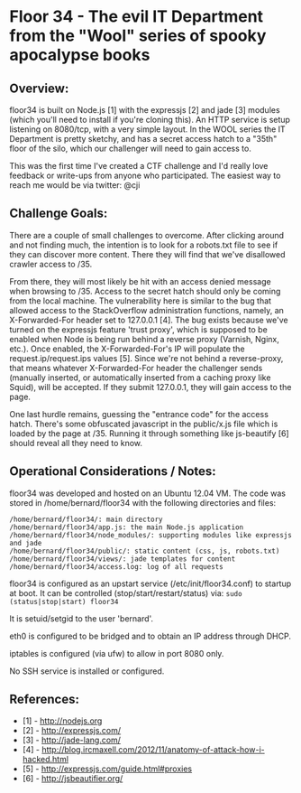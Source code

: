 Floor 34 - The evil IT Department from the "Wool" series of spooky apocalypse books
===================================================================================


Overview:
---------
floor34 is built on Node.js [1] with the expressjs [2] and jade [3] modules (which you'll need to install if you're cloning this). An HTTP service is setup
listening on 8080/tcp, with a very simple layout. In the WOOL series the IT Department is pretty sketchy,
and has a secret access hatch to a "35th" floor of the silo, which our challenger will need to gain access to.

This was the first time I've created a CTF challenge and I'd really love feedback or write-ups from anyone who participated. The easiest way to reach me would be via twitter: @cji


Challenge Goals:
----------------
There are a couple of small challenges to overcome. After clicking around and not finding much, the intention
is to look for a robots.txt file to see if they can discover more content. There they will find that we've
disallowed crawler access to /35.

From there, they will most likely be hit with an access denied message when browsing to /35. Access to the
secret hatch should only be coming from the local machine. The vulnerability here is similar to the bug
that allowed access to the StackOverflow administration functions, namely, an X-Forwarded-For
header set to 127.0.0.1 [4]. The bug exists because we've turned on the expressjs feature 'trust proxy',
which is supposed to be enabled when Node is being run behind a reverse proxy (Varnish, Nginx, etc.). Once
enabled, the X-Forwarded-For's IP will populate the request.ip/request.ips values [5]. Since we're not
behind a reverse-proxy, that means whatever X-Forwarded-For header the challenger sends (manually inserted,
or automatically inserted from a caching proxy like Squid), will be accepted. If they submit 127.0.0.1, they
will gain access to the page.

One last hurdle remains, guessing the "entrance code" for the access hatch. There's some obfuscated javascript
in the public/x.js file which is loaded by the page at /35. Running it through something like js-beautify [6]
should reveal all they need to know.


Operational Considerations / Notes:
-----------------------------------
floor34 was developed and hosted on an Ubuntu 12.04 VM. The code was stored in /home/bernard/floor34 with the following directories and files:

	/home/bernard/floor34/: main directory
	/home/bernard/floor34/app.js: the main Node.js application
	/home/bernard/floor34/node_modules/: supporting modules like expressjs and jade
	/home/bernard/floor34/public/: static content (css, js, robots.txt)
	/home/bernard/floor34/views/: jade templates for content
	/home/bernard/floor34/access.log: log of all requests

floor34 is configured as an upstart service (/etc/init/floor34.conf) to startup at boot. It can be controlled (stop/start/restart/status) via:
`sudo (status|stop|start) floor34`

It is setuid/setgid to the user 'bernard'.

eth0 is configured to be bridged and to obtain an IP address through DHCP.

iptables is configured (via ufw) to allow in port 8080 only.

No SSH service is installed or configured.


References:
-----------
* [1] - http://nodejs.org
* [2] - http://expressjs.com/
* [3] - http://jade-lang.com/
* [4] - http://blog.ircmaxell.com/2012/11/anatomy-of-attack-how-i-hacked.html
* [5] - http://expressjs.com/guide.html#proxies
* [6] - http://jsbeautifier.org/
